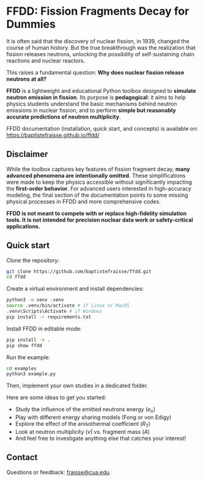 # **FFDD: Fission Fragments Decay for Dummies**  

It is often said that the discovery of nuclear fission, in 1939, changed the course of human history. But the true breakthrough was the realization that fission releases neutrons, unlocking the possibility of self-sustaining chain reactions and nuclear reactors. 

This raises a fundamental question: **Why does nuclear fission release neutrons at all?**

**FFDD** is a lightweight and educational Python toolbox designed to **simulate neutron emission in fission**. Its purpose is **pedagogical**: it aims to help physics students understand the basic mechanisms behind neutron emissions in nuclear fission, and to perform **simple but reasonably accurate predictions of neutron multiplicity**.


FFDD documentation (installation, quick start, and concepts) is available on: https://baptistefraisse.github.io/ffdd/

## **Disclaimer**  

While the toolbox captures key features of fission fragment decay, **many advanced phenomena are intentionally omitted**. These simplifications were made to keep the physics accessible without significantly impacting the **first-order behavior**. For advanced users interested in high-accuracy modeling, the final section of the documentation points to some missing physical processes in FFDD and more comprehensive codes.

**FFDD is not meant to compete with or replace high-fidelity simulation tools. It is not intended for precision nuclear data work or safety-critical applications.**

## Quick start

Clone the repository:

```bash
git clone https://github.com/baptistefraisse/ffdd.git
cd ffdd
```

Create a virtual environment and install dependencies:

```bash
python3 -m venv .venv
source .venv/bin/activate # if Linux or MacOS
.venv\Scripts\Activate # if Windows
pip install -r requirements.txt
```

Install FFDD in editable mode:

```bash
pip install -e .
pip show ffdd
```

Run the example:

```bash
cd examples
python3 example.py
```

Then, implement your own studies in a dedicated folder. 

Here are some ideas to get you started:

- Study the influence of the emitted neutrons energy ($e_n$)
- Play with different energy sharing models (Fong or von Edigy)
- Explore the effect of the anisothermal coefficient ($R_T$)
- Look at neutron multiplicity ($\bar\nu$) vs. fragment mass ($A$) 
- And feel free to investigate anything else that catches your interest!

## Contact

Questions or feedback: fraisse@cua.edu.